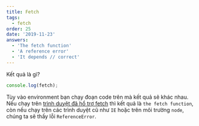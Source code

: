 ```yaml
---
title: Fetch
tags:
  - fetch
order: 25
date: '2019-11-23'
answers:
  - 'The fetch function'
  - 'A reference error'
  - 'It depends // correct'
---
```


Kết quả là gì?

```javascript
console.log(fetch);
```

<!-- explanation -->

Tùy vào environment bạn chạy đoạn code trên mà kết quả sẽ khác nhau. Nếu chạy trên [trình duyệt đã hổ trợ fetch](https://developer.mozilla.org/en-US/docs/Web/API/Fetch_API#Browser_compatibility) thì kết quả là `the fetch function`, còn nếu chạy trên các trình duyệt cũ như `IE` hoặc trên môi trường `node`, chúng ta sẽ thấy lỗi `ReferenceError`.
